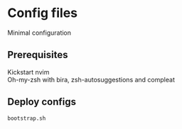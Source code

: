 # Config files

Minimal configuration


## Prerequisites

Kickstart nvim    
Oh-my-zsh with bira, zsh-autosuggestions and compleat

## Deploy configs

```
bootstrap.sh
```
